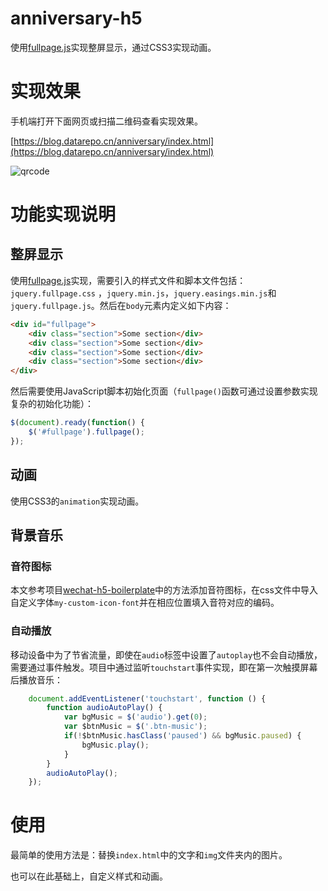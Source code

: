 # anniversary-h5

使用[fullpage.js](https://github.com/alvarotrigo/fullpage.js)实现整屏显示，通过CSS3实现动画。

# 实现效果

手机端打开下面网页或扫描二维码查看实现效果。

[https://blog.datarepo.cn/anniversary/index.html](https://blog.datarepo.cn/anniversary/index.html)

![qrcode](https://raw.githubusercontent.com/traceflight/anniversary-h5/master/qrcode.png)

# 功能实现说明

## 整屏显示

使用[fullpage.js](https://github.com/alvarotrigo/fullpage.js)实现，需要引入的样式文件和脚本文件包括：`jquery.fullpage.css`
，`jquery.min.js`，`jquery.easings.min.js`和`jquery.fullpage.js`。然后在`body`元素内定义如下内容：

``` html
<div id="fullpage">
	<div class="section">Some section</div>
	<div class="section">Some section</div>
	<div class="section">Some section</div>
	<div class="section">Some section</div>
</div>
```
然后需要使用JavaScript脚本初始化页面（`fullpage()`函数可通过设置参数实现复杂的初始化功能）：

``` javascript
$(document).ready(function() {
	$('#fullpage').fullpage();
});
```

## 动画

使用CSS3的`animation`实现动画。

## 背景音乐

### 音符图标

本文参考项目[wechat-h5-boilerplate](https://github.com/panteng/wechat-h5-boilerplate)中的方法添加音符图标，在css文件中导入自定义字体`my-custom-icon-font`并在相应位置填入音符对应的编码。

### 自动播放

移动设备中为了节省流量，即使在`audio`标签中设置了`autoplay`也不会自动播放，需要通过事件触发。项目中通过监听`touchstart`事件实现，即在第一次触摸屏幕后播放音乐：

``` javascript
	document.addEventListener('touchstart', function () {
		function audioAutoPlay() {
			var bgMusic = $('audio').get(0);
			var $btnMusic = $('.btn-music');
			if(!$btnMusic.hasClass('paused') && bgMusic.paused) {  
				bgMusic.play();
			}
		}
		audioAutoPlay();
	});
```

# 使用

最简单的使用方法是：替换`index.html`中的文字和`img`文件夹内的图片。

也可以在此基础上，自定义样式和动画。

